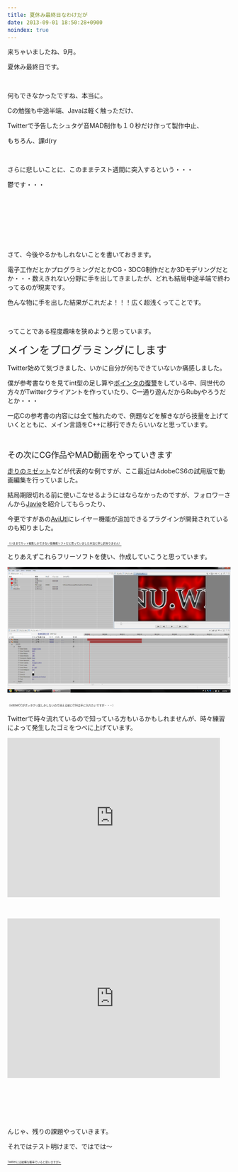 ```yaml
---
title: 夏休み最終日なわけだが
date: 2013-09-01 18:50:28+0900
noindex: true
---
```

<p>来ちゃいましたね、9月。</p>
<p>夏休み最終日です。</p>
<p>&nbsp;</p>
<p>何もできなかったですね、本当に。</p>
<p>Cの勉強も中途半端、Javaは軽く触っただけ、</p>
<p>Twitterで予告したシュタゲ音MAD制作も１０秒だけ作って製作中止、</p>
<p>もちろん、課d(ry</p>
<p>&nbsp;</p>
<p>さらに悲しいことに、このままテスト週間に突入するという・・・</p>
<p>鬱です・・・</p>
<p>&nbsp;</p>
<p>&nbsp;</p>
<p>&nbsp;</p>
<p>&nbsp;</p>
<p>さて、今後やるかもしれないことを書いておきます。</p>
<p>電子工作だとかプログラミングだとかCG・3DCG制作だとか3Dモデリングだとか・・・数えきれない分野に手を出してきましたが、どれも結局中途半端で終わってるのが現実です。</p>
<p>色んな物に手を出した結果がこれだよ！！！広く超浅くってことです。</p>
<p>&nbsp;</p>
<p>ってことである程度趣味を狭めようと思っています。</p>
<p><span style="font-size:24px;">メインをプログラミングにします</span></p>
<p>Twitter始めて気づきました、いかに自分が何もできていないか痛感しました。</p>
<p>僕が参考書なりを見てint型の足し算や<a href="https://twitter.com/tosainu_maple/status/367194871322255361">ポインタの復讐</a>をしている中、同世代の方々がTwitterクライアントを作っていたり、C一通り遊んだからRubyやろうだとか・・・</p>
<p>一応Cの参考書の内容には全て触れたので、例題などを解きながら技量を上げていくとともに、メイン言語をC++に移行できたらいいなと思っています。</p>
<p>&nbsp;</p>
<p><span style="font-size:18px;">その次にCG作品やMAD動画をやっていきます</span></p>
<p><a href="http://www.nicovideo.jp/watch/sm21186528">走りのミゼット</a>などが代表的な例ですが、ここ最近はAdobeCS6の試用版で動画編集を行っていました。</p>
<p>結局期限切れる前に使いこなせるようにはならなかったのですが、フォロワーさんから<a href="http://sourceforge.jp/projects/javie/">Javie</a>を紹介してもらったり、</p>
<p>今更ですがあの<a href="http://spring-fragrance.mints.ne.jp/aviutl/">AviUtl</a>にレイヤー機能が追加できるプラグインが開発されているのも知りました。</p>
<p><del><span style="font-size:6px;">（いままでカット編集しかできない低機能ソフトだと思っていました本当に申し訳ありません）</span></del></p>
<p>とりあえずこれらフリーソフトを使い、作成していこうと思っています。</p>

![](./Untitled.png)

<p><span style="font-size:6px;">（AdobeCCがボッタクリ臭しかしないので消える前にCS6は手に入れたいですが・・・）</span></p>
<p>Twitterで時々流れているので知っている方もいるかもしれませんが、時々練習によって発生したゴミをつべに上げています。</p>
<div class="video-container"><iframe width="480" height="360" src="https://www.youtube.com/embed/iC5Yt-7PgNE?rel=0" frameborder="0" allowfullscreen></iframe></div>
<p>&nbsp;</p>
<div class="video-container"><iframe width="480" height="360" src="https://www.youtube.com/embed/vVZw9A5O0Lo?rel=0" frameborder="0" allowfullscreen></iframe></div>
<p>&nbsp;</p>
<p>&nbsp;</p>
<p>&nbsp;</p>
<p>んじゃ、残りの課題やっていきます。</p>
<p>それではテスト明けまで、ではでは～</p>
<p><del><span style="font-size:6px;">Twitterには結構な確率でいると思いますが←</span></del></p>
